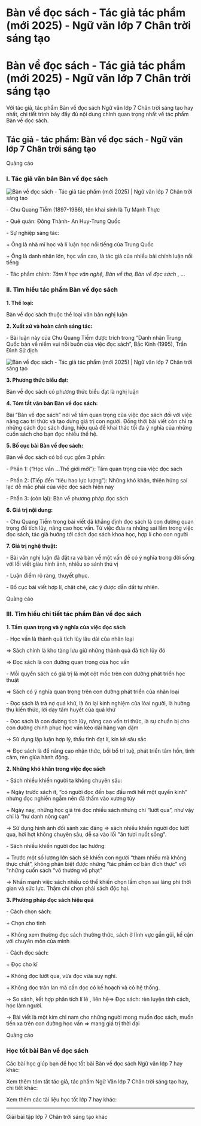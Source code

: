 # Bàn về đọc sách - Tác giả tác phẩm (mới 2025) - Ngữ văn lớp 7 Chân trời sáng tạo

# Bàn về đọc sách - Tác giả tác phẩm (mới 2025) - Ngữ văn lớp 7 Chân trời sáng tạo

Với tác giả, tác phẩm Bàn về đọc sách Ngữ văn lớp 7 Chân trời sáng tạo hay nhất, chi tiết trình bày đầy đủ nội dung chính quan trọng nhất về tác phẩm Bàn về đọc sách.

## Tác giả - tác phẩm: Bàn về đọc sách - Ngữ văn lớp 7 Chân trời sáng tạo

Quảng cáo

### **I. Tác giả văn bản Bàn về đọc sách**

![Bàn về đọc sách - Tác giả tác phẩm \(mới 2025\) | Ngữ văn lớp 7 Chân trời sáng tạo](https://vietjack.com/soan-van-lop-7-ct/images/tac-gia-tac-pham-ban-ve-doc-sach.PNG)

\- Chu Quang Tiềm (1897-1986), tên khai sinh là Tự Mạnh Thực

\- Quê quán: Đông Thành- An Huy-Trung Quốc

\- Sự nghiệp sáng tác:

\+ Ông là nhà mĩ học và lí luận học nổi tiếng của Trung Quốc

\+ Ông là danh nhân lớn, học vấn cao, là tác giả của nhiều bài chính luận nổi tiếng

\- Tác phẩm chính: _Tâm lí học văn nghệ, Bàn về thơ, Bàn về đọc sách_ , …

### **II. Tìm hiểu tác phẩm Bàn về đọc sách**

**1\. Thể loại:**

Bàn về đọc sách thuộc thể loại văn bản nghị luận

**2\. Xuất xứ và hoàn cảnh sáng tác:**

\- Bài luận này của Chu Quang Tiềm được trích trong “Danh nhân Trung Quốc bàn về niềm vui nỗi buồn của việc đọc sách”, Bắc Kinh (1995), Trần Đình Sử dịch

![Bàn về đọc sách - Tác giả tác phẩm \(mới 2025\) | Ngữ văn lớp 7 Chân trời sáng tạo](https://vietjack.com/soan-van-lop-7-ct/images/tac-gia-tac-pham-ban-ve-doc-sach-1.PNG)

**3\. Phương thức biểu đạt:**

Bàn về đọc sách có phương thức biểu đạt là nghị luận

**4\. Tóm tắt văn bản Bàn về đọc sách:**

Bài “Bàn về đọc sách” nói về tầm quan trọng của việc đọc sách đối với việc nâng cao tri thức và tạo dựng giá trị con người. Đồng thời bài viết còn chỉ ra những cách đọc sách đúng, hiệu quả để khai thác tối đa ý nghĩa của những cuốn sách cho bạn đọc nhiều thế hệ.

**5\. Bố cục bài Bàn về đọc sách:**

Bàn về đọc sách có bố cục gồm 3 phần:

\- Phần 1: (“Học vấn …Thế giới mới”): Tầm quan trọng của việc đọc sách

\- Phần 2: (Tiếp đến “tiêu hao lực lượng”): Những khó khăn, thiên hứng sai lạc dễ mắc phải của việc đọc sách hiện nay

\- Phần 3: (còn lại): Bàn về phương pháp đọc sách

**6\. Giá trị nội dung:**

\- Chu Quang Tiềm trong bài viết đã khẳng định đọc sách là con đường quan trọng để tích lũy, nâng cao học vấn. Từ việc đưa ra những sai lầm trong việc đọc sách, tác giả hướng tới cách đọc sách khoa học, hợp lí cho con người

**7\. Giá trị nghệ thuật:**

\- Bài văn nghị luận đã đặt ra và bàn về một vấn đề có ý nghĩa trong đời sống với lối viết giàu hình ảnh, nhiều so sánh thú vị 

\- Luận điểm rõ ràng, thuyết phục.

\- Bố cục bài viết hợp lí, chặt chẽ, các ý được dẫn dắt tự nhiên. 

Quảng cáo

### **III. Tìm hiểu chi tiết tác phẩm Bàn về đọc sách**

**1\. Tầm quan trọng và ý nghĩa của việc đọc sách**

\- Học vấn là thành quả tích lũy lâu dài của nhân loại 

=> Sách chính là kho tàng lưu giữ những thành quả đã tích lũy đó 

=> Đọc sách là con đường quan trọng của học vấn

\- Mỗi quyển sách có giá trị là một cột mốc trên con đường phát triển học thuật 

=> Sách có ý nghĩa quan trọng trên con đường phát triển của nhân loại

\- Đọc sách là trả nợ quá khứ, là ôn lại kinh nghiệm của lòai người, là hưởng thụ kiến thức, lời dạy tâm huyết của quá khứ

\- Đọc sách là con đường tích lũy, nâng cao vốn tri thức, là sự chuẩn bị cho con đường chinh phục học vấn kéo dài hàng vạn dặm

→ Sử dụng lập luận hợp lý, thấu tình đạt lí, kín kẽ sâu sắc 

=> Đọc sách là để nâng cao nhận thức, bồi bổ trí tuệ, phát triển tâm hồn, tình cảm, rèn giũa hành động.

**2\. Những khó khăn trong việc đọc sách**

\- Sách nhiều khiến người ta không chuyên sâu:

\+ Ngày trước sách ít, “có người đọc đến bạc đầu mới hết một quyển kinh” nhưng đọc nghiền ngẫm nên đã thấm vào xương tủy

\+ Ngày nay, những học giả trẻ đọc nhiều sách nhưng chỉ “lướt qua”, như vậy chỉ là “hư danh nông cạn”

→ Sử dụng hình ảnh đối sánh xác đáng => sách nhiều khiến người đọc lướt qua, hời hợt không chuyên sâu, dễ sa vào lối "ăn tươi nuốt sống".

\- Sách nhiều khiến người đọc lạc hướng:

\+ Trước một số lượng lớn sách sẽ khiến con người “tham nhiều mà không thực chất”, không phân biệt được những “tác phẩm cơ bản đích thực” với “những cuốn sách “vô thưởng vô phạt”

→ Nhấn mạnh việc sách nhiều có thể khiến chọn lầm chọn sai lãng phí thời gian và sức lực. Thậm chí chọn phải sách độc hại.

**3\. Phương pháp đọc sách hiệu quả**

\- Cách chọn sách:

\+ Chọn cho tinh

\+ Không xem thường đọc sách thường thức, sách ở lĩnh vực gần gũi, kế cận với chuyên môn của mình

\- Cách đọc sách:

\+ Đọc cho kĩ

\+ Không đọc lướt qua, vừa đọc vừa suy nghĩ.

\+ Không đọc tràn lan mà cần đọc có kế hoạch và có hệ thống.

→ So sánh, kết hợp phân tích lí lẽ , liên hệ=> Đọc sách: rèn luyện tính cách, học làm người.

→ Bài viết là một kim chỉ nam cho những người mong muốn đọc sách, muốn tiến xa trên con đường học vấn => mang giá trị thời đại

Quảng cáo

### **Học tốt bài Bàn về đọc sách**

Các bài học giúp bạn để học tốt bài Bàn về đọc sách Ngữ văn lớp 7 hay khác:

Xem thêm tóm tắt tác giả, tác phẩm Ngữ Văn lớp 7 Chân trời sáng tạo hay, chi tiết khác:

Xem thêm các tài liệu học tốt lớp 7 hay khác:

* * *

Giải bài tập lớp 7 Chân trời sáng tạo khác
